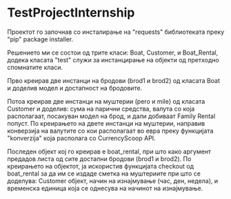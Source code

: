 # TestProjectInternship

Проектот го започнав со инсталирање на "requests" библиотеката преку "pip" package installer.

Решението ми се состои од трите класи: Boat, Customer, и Boat_Rental, додека класата "test" служи за инстанцирање на објекти од претходно спомнатите класи. 

Прво креирав две инстанци на бродови (brod1 и brod2) од класата Boat и доделив модел и достапност на бродовите. 

Потоа креирав две инстанци на муштерии (pero и mile) од класата Customer и доделив: сума на парични средства, валута со која располагаат, посакуван модел на брод, и дали добиваат Family Rental попуст. По креирањето на двете инстанци на муштерии, направив конверзија на валутите со кои располагаат во евра преку функцијата "konverzija" која располага со CurrencyScoop API.

Последен објект кој го креирав е boat_rental, при што како аргумент предадов листа од сите достапни бродови (brod1 и brod2). По креирањето на објектот, ја искористив функцијата checkout од boat_rental за да им се издаде сметка на муштериите при што се доделува: Customer објект, начин на изнајмување (час, ден, недела), и временска единица која се однесува на начинот на изнајмување.